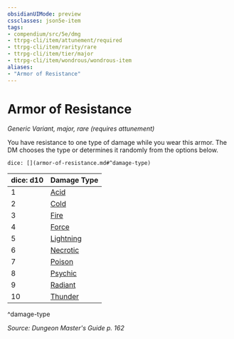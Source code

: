 ```yaml
---
obsidianUIMode: preview
cssclasses: json5e-item
tags:
- compendium/src/5e/dmg
- ttrpg-cli/item/attunement/required
- ttrpg-cli/item/rarity/rare
- ttrpg-cli/item/tier/major
- ttrpg-cli/item/wondrous/wondrous-item
aliases: 
- "Armor of Resistance"
---
```

# Armor of Resistance
*Generic Variant, major, rare (requires attunement)*  


You have resistance to one type of damage while you wear this armor. The DM chooses the type or determines it randomly from the options below.

`dice: [](armor-of-resistance.md#^damage-type)`

| dice: d10 | Damage Type |
|-----------|-------------|
| 1 | [Acid](compendium/items/armor-of-acid-resistance.md) |
| 2 | [Cold](compendium/items/armor-of-cold-resistance.md) |
| 3 | [Fire](compendium/items/armor-of-fire-resistance.md) |
| 4 | [Force](compendium/items/armor-of-force-resistance.md) |
| 5 | [Lightning](compendium/items/armor-of-lightning-resistance.md) |
| 6 | [Necrotic](compendium/items/armor-of-necrotic-resistance.md) |
| 7 | [Poison](compendium/items/armor-of-poison-resistance.md) |
| 8 | [Psychic](compendium/items/armor-of-psychic-resistance.md) |
| 9 | [Radiant](compendium/items/armor-of-radiant-resistance.md) |
| 10 | [Thunder](compendium/items/armor-of-thunder-resistance.md) |
^damage-type

*Source: Dungeon Master's Guide p. 162*